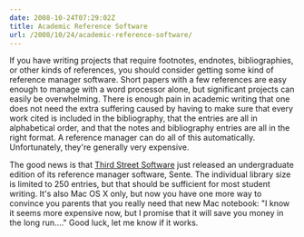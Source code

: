 ```yaml
---
date: 2008-10-24T07:29:02Z
title: Academic Reference Software
url: /2008/10/24/academic-reference-software/
---
```


<p>If you have writing projects that require footnotes, endnotes, bibliographies, or other kinds of references, you should consider getting some kind of reference manager software. Short papers with a few references are easy enough to manage with a word processor alone, but significant projects can easily be overwhelming. There is enough pain in academic writing that one does not need the extra suffering caused by having to make sure that every work cited is included in the bibliography, that the entries are all in alphabetical order, and that the notes and bibliography entries are all in the right format. A reference manager can do all of this automatically. Unfortunately, they're generally very expensive.</p>
<p>The good news is that <a href="http://www.thirdstreetsoftware.com/site/introduction.html" title="The Academic Reference Manager for Mac OS X">Third Street Software</a> just released an undergraduate edition of its reference manager software, Sente. The individual library size is limited to 250 entries, but that should be sufficient for most student writing. It's also Mac OS X only, but now you have one more way to convince you parents that you really need that new Mac notebook: "I know it seems more expensive now, but I promise that it will save you money in the long run...." Good luck, let me know if it works.</p>
